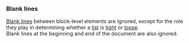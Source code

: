 ### Blank lines

[Blank lines](https://github.github.com/gfm/#blank-lines) between block-level elements are ignored, except for the role they play in determining whether a [list](https://github.github.com/gfm/#list) is [tight](https://github.github.com/gfm/#tight) or [loose](https://github.github.com/gfm/#loose).  
Blank lines at the beginning and end of the document are also ignored.  
<Example :index="190"/>
